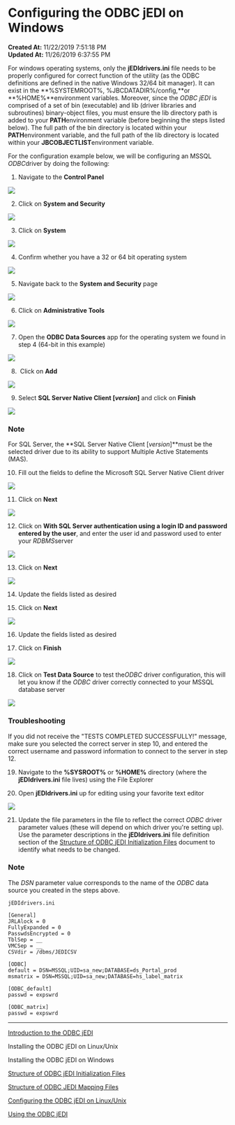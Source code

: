 # Configuring the ODBC jEDI on Windows

**Created At:** 11/22/2019 7:51:18 PM  
**Updated At:** 11/26/2019 6:37:55 PM  


For windows operating systems, only the **jEDIdrivers.ini** file needs to be properly configured for correct function of the utility (as the ODBC definitions are defined in the native Windows 32/64 bit manager). It can exist in the **%SYSTEMROOT%, %JBCDATADIR%/config,**or **%HOME%**environment variables. Moreover, since the *ODBC* *jEDI* is comprised of a set of bin (executable) and lib (driver libraries and subroutines) binary-object files, you must ensure the lib directory path is added to your **PATH**environment variable (before beginning the steps listed below). The full path of the bin directory is located within your **PATH**environment variable, and the full path of the lib directory is located within your **JBCOBJECTLIST**environment variable.

For the configuration example below, we will be configuring an MSSQL *ODBC*driver by doing the following:

1. Navigate to the **Control Panel**

![](./1574210484997-1574210484997.png)

2. Click on **System and Security**

![](./1574210506636-1574210506636.png)

3. Click on **System**

![](./1574210547647-1574210547647.png)

4. Confirm whether you have a 32 or 64 bit operating system

![](./1574458856453-1574458856453.png)

5. Navigate back to the **System and Security** page

![](./1574210995160-1574210995160.png)

6. Click on **Administrative Tools**

![](./1574211022130-1574211022130.png)

7. Open the **ODBC Data Sources** app for the operating system we found in step 4 (64-bit in this example)

![](./1574267302290-1574267302290.png)

8.  Click on **Add**

![](./1574359914331-1574359914331.png)

9. Select **SQL Server Native Client [*version*]** and click on **Finish**

![](./1574268421531-1574268421531.png)

### Note

For SQL Server, the **SQL Server Native Client [*version*]**must be the selected driver due to its ability to support Multiple Active Statements (MAS).

10. Fill out the fields to define the Microsoft SQL Server Native Client driver

![](./1574360349136-1574360349136.png)

11. Click on **Next**

![](./1574268826282-1574268826282.png)

12. Click on **With SQL Server authentication using a login ID and password** **entered by the user**, and enter the user id and password used to enter your *RDBMS*server

![](./1574268921696-1574268921696.png)

13. Click on **Next**

![](./1574269134579-1574269134579.png)

14. Update the fields listed as desired

15. Click on **Next**

![](./1574269249743-1574269249743.png)

16. Update the fields listed as desired

17. Click on **Finish**

![](./1574360641898-1574360641898.png)

18. Click on **Test Data Source** to test the*ODBC* driver configuration, this will let you know if the *ODBC* driver correctly connected to your MSSQL database server

![](./1574360672226-1574360672226.png)

### Troubleshooting

If you did not receive the "TESTS COMPLETED SUCCESSFULLY!" message, make sure you selected the correct server in step 10, and entered the correct username and password information to connect to the server in step 12.

19. Navigate to the **%SYSROOT%** or **%HOME%** directory (where the **jEDIdrivers.ini** file lives) using the File Explorer

20. Open **jEDIdrivers.ini** up for editing using your favorite text editor

![](./1574273580209-1574273580209.png)

21. Update the file parameters in the file to reflect the correct *ODBC* driver parameter values (these will depend on which driver you're setting up). Use the parameter descriptions in the **jEDIdrivers.ini** file definition section of the [Structure of ODBC jEDI Initialization Files](docs.jbase.com/structure-of-odbc-jedi-initialization-files) document to identify what needs to be changed.

### Note

The *DSN* parameter value corresponds to the name of the *ODBC* data source you created in the steps above.

```
jEDIdrivers.ini

[General]
JRLAlock = 0
FullyExpanded = 0
PasswdsEncrypted = 0
TblSep = __
VMCSep = __
CSVdir = /dbms/JEDICSV

[ODBC]
default = DSN=MSSQL;UID=sa_new;DATABASE=ds_Portal_prod
msmatrix = DSN=MSSQL;UID=sa_new;DATABASE=hs_label_matrix

[ODBC_default]
passwd = expswrd

[ODBC_matrix]
passwd = expswrd
```

----------------------------------------------------------------------------------------------------------------------------

[Introduction to the ODBC jEDI](docs.jbase.com/introduction-to-the-odbc-jedi)

Installing the ODBC jEDI on Linux/Unix

Installing the ODBC jEDI on Windows

[Structure of ODBC jEDI Initialization Files](docs.jbase.com/structure-of-odbc-jedi-initialization-files)

[Structure of ODBC JEDI Mapping Files](docs.jbase.com/structure-of-odbc-jedi-mapping-files)

[Configuring the ODBC jEDI on Linux/Unix](docs.jbase.com/configuring-the-odbc-jedi-on-linux-unix)

[Using the ODBC jEDI](docs.jbase.com/using-the-jedi-odbc)


